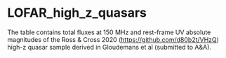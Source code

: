 # LOFAR_high_z_quasars

The table contains total fluxes at 150 MHz and rest-frame UV absolute magnitudes of the Ross & Cross 2020 (https://github.com/d80b2t/VHzQ) high-z quasar sample derived in Gloudemans et al (submitted to A&A).
